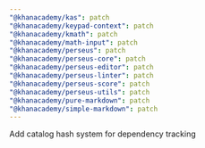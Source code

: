 ```yaml
---
"@khanacademy/kas": patch
"@khanacademy/keypad-context": patch
"@khanacademy/kmath": patch
"@khanacademy/math-input": patch
"@khanacademy/perseus": patch
"@khanacademy/perseus-core": patch
"@khanacademy/perseus-editor": patch
"@khanacademy/perseus-linter": patch
"@khanacademy/perseus-score": patch
"@khanacademy/perseus-utils": patch
"@khanacademy/pure-markdown": patch
"@khanacademy/simple-markdown": patch
---
```


Add catalog hash system for dependency tracking
